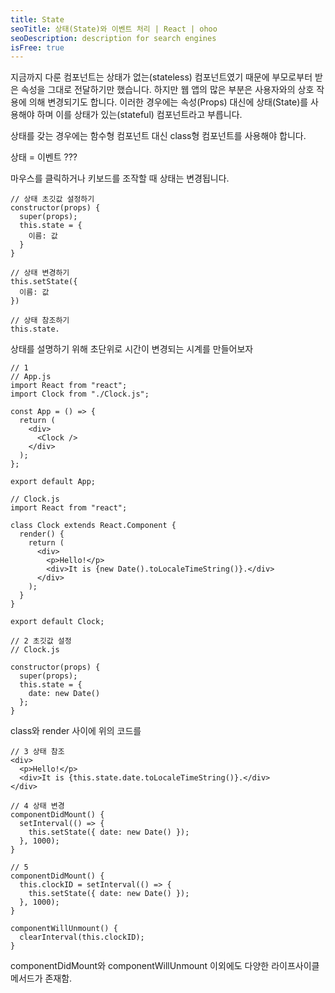```yaml
---
title: State
seoTitle: 상태(State)와 이벤트 처리 | React | ohoo
seoDescription: description for search engines
isFree: true
---
```



지금까지 다룬 컴포넌트는 상태가 없는(stateless) 컴포넌트였기 때문에 부모로부터 받은 속성을 그대로 전달하기만 했습니다. 하지만 웹 앱의 많은 부분은 사용자와의 상호 작용에 의해 변경되기도 합니다. 이러한 경우에는 속성(Props) 대신에 상태(State)를 사용해야 하며 이를 상태가 있는(stateful) 컴포넌트라고 부릅니다.

상태를 갖는 경우에는 함수형 컴포넌트 대신 class형 컴포넌트를 사용해야 합니다. 

상태 = 이벤트 ???

마우스를 클릭하거나 키보드를 조작할 때 상태는 변경됩니다. 

```
// 상태 초깃값 설정하기
constructor(props) {
  super(props);
  this.state = {
    이름: 값
  }
}

// 상태 변경하기
this.setState({
  이름: 값
})

// 상태 참조하기
this.state.
```



상태를 설명하기 위해 초단위로 시간이 변경되는 시계를 만들어보자
```
// 1
// App.js
import React from "react";
import Clock from "./Clock.js";

const App = () => {
  return (
    <div>
      <Clock />
    </div>
  );
};

export default App;

// Clock.js
import React from "react";

class Clock extends React.Component {
  render() {
    return (
      <div>
        <p>Hello!</p>
        <div>It is {new Date().toLocaleTimeString()}.</div>
      </div>
    );
  }
}

export default Clock;
```

```
// 2 초깃값 설정
// Clock.js

constructor(props) {
  super(props);
  this.state = {
    date: new Date()
  };
}
```

class와 render 사이에 위의 코드를 

```
// 3 상태 참조
<div>
  <p>Hello!</p>
  <div>It is {this.state.date.toLocaleTimeString()}.</div>
</div>
```

```
// 4 상태 변경
componentDidMount() {
  setInterval(() => {
    this.setState({ date: new Date() });
  }, 1000);
}
```

```
// 5
componentDidMount() {
  this.clockID = setInterval(() => {
    this.setState({ date: new Date() });
  }, 1000);
}

componentWillUnmount() {
  clearInterval(this.clockID);
}
```




componentDidMount와 componentWillUnmount 이외에도 다양한 라이프사이클 메서드가 존재함.





















